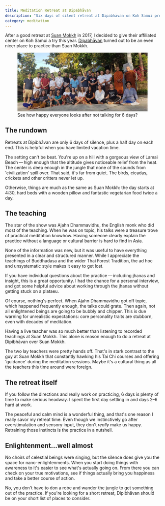 ```yaml
---
title: Meditation Retreat at Dipabhāvan
description: "Six days of silent retreat at Dipabhāvan on Koh Samui provided just what I needed for my practice." 
category: meditation
---
```


After a good retreat at [Suan Mokkh][smr] in 2017, I decided to give their affiliated center on Koh Samui a try this year. [Dipabhāvan][dpb] turned out to be an even nicer place to practice than Suan Mokkh. 

<figure><img src="/static/posts/2018-12-08/retreat-group.jpg" title="Group Picture from Dipabhavan" alt="Group picture after the retreat" />
<figcaption>See how happy everyone looks after not talking for 6 days?</figcaption></figure>

## The rundown 

Retreats at Dipibhāvan are only 6 days of silence, plus a half day on each end. This is helpful when you have limited vacation time. 

The setting can't be beat. You're up on a hill with a gorgeous view of Lamai Beach&thinsp;—&thinsp;high enough that the altitude gives noticeable relief from the heat. The center is deep enough in the jungle that none of the sounds from 'civilization' spill over. That said, it's far from quiet. The birds, cicadas, crickets and other critters never let up. 

Otherwise, things are much as the same as Suan Mokkh: the day starts at 4:30, hard beds with a wooden pillow and fantastic vegetarian food twice a day. 

## The teaching 

The star of the show was Ajahn Dhammavidhu, the English monk who did most of the teaching. When he was on topic, his talks were a treasure trove of practical meditation knowhow. Having someone clearly explain the practice without a language or cultural barrier is hard to find in Asia. 

None of the information was new, but it was useful to have everything presented in a clear and structured manner. While I appreciate the teachings of Buddhadasa and the wider Thai Forest Tradition, the ad hoc and unsystematic style makes it easy to get lost. 

If you have individual questions about the practice&thinsp;—&thinsp;including jhanas and insight, this is a great opportunity. I had the chance for a personal interview, and got some helpful advice about working through the jhanas without getting stuck on a plataeu. 

Of course, nothing's perfect. When Ajahn Dhammavidhu got off topic, which happened frequently enough, the talks could grate. Then again, not all enlightened beings are going to be bubbly and chipper. This is due warning for unrealistic expectations: core personality traits are stubborn, even with decades of meditation.

Having a live teacher was so much better than listening to recorded teachings at Suan Mokkh. This alone is reason enough to do a retreat at Dipibhāvan over Suan Mokkh. 

The two lay teachers were pretty hands off. That's in stark contrast to the guy at Suan Mokkh that constantly hawking his Tai Chi courses and offering 'guidance' during the meditation sessions. Maybe it's a cultural thing as all the teachers this time around were foreign.

## The retreat itself 

If you follow the directions and really work on practicing, 6 days is plenty of time to make serious headway. I spent the first day settling in and days 2–6 hard at work. 

The peaceful and calm mind is a wonderful thing, and that's one reason I really savor my retreat time. Even though we instinctively go after overstimulation and sensory input, they don't *really* make us happy. Retraining those instincts is the practice in a nutshell. 

## Enlightenment...well almost 

No choirs of celestial beings were singing, but the silence does give you the space for nano-enlightenments. When you start doing things with awareness to it's easier to see what's actually going on. From there you can check on your true motivations, see if things actually bring you happiness and take a better course of action. 

No, you don't have to don a robe and wander the jungle to get something out of the practice. If you're looking for a short retreat, Dipibhāvan should be on your short list of places to consider. 

[smr]: /blog/suan-mokkh-retreat
[dpb]: http://dipabhavan.weebly.com/